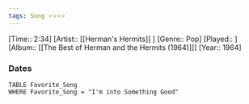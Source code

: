 ```yaml
---
tags: Song ⭐⭐⭐⭐ 
---
```

[Time:: 2:34]
[Artist:: [[Herman's Hermits]] ]
[Genre:: Pop]
[Played:: ]
[Album:: [[The Best of Herman and the Hermits (1964)]]]
[Year:: 1964]
### Dates
````dataview
TABLE Favorite_Song
WHERE Favorite_Song = "I'm into Something Good"
````
